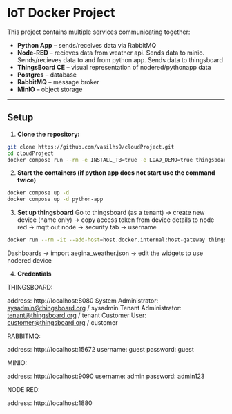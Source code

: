 # IoT Docker Project

This project contains multiple services communicating together:

- **Python App** – sends/receives data via RabbitMQ
- **Node-RED** – recieves data from weather api. Sends data to minio. Sends/recieves data to and from python app. Sends data to thingsboard
- **ThingsBoard CE** – visual representation of nodered/pythonapp data
- **Postgres** – database
- **RabbitMQ** – message broker
- **MinIO** – object storage

---

## Setup

1. **Clone the repository:**
```bash
git clone https://github.com/vasilhs9/cloudProject.git
cd cloudProject
docker compose run --rm -e INSTALL_TB=true -e LOAD_DEMO=true thingsboard-ce
```
2. **Start the containers (if python app does not start use the command twice)**
```bash
docker compose up -d
docker compose up -d python-app
```
3. **Set up thingsboard**
Go to thingsboard (as a tenant) -> create new device (name only) -> copy access token from device details to node red -> mqtt out node -> security tab -> username
```bash
docker run --rm -it --add-host=host.docker.internal:host-gateway thingsboard/mosquitto-clients mosquitto_pub -d -q 1 -h host.docker.internal -p 1884 -t v1/devices/me/telemetry -u "<DEVICE_ACCESS_TOKEN>" -m "{temperature:25}"
```
Dashboards -> import aegina_weather.json -> edit the widgets to use nodered device

4. **Credentials**

THINGSBOARD:

address: http://localhost:8080
System Administrator: sysadmin@thingsboard.org / sysadmin
Tenant Administrator: tenant@thingsboard.org / tenant
Customer User: customer@thingsboard.org / customer

RABBITMQ:

address: http://localhost:15672
username: guest
password: guest

MINIO:

address: http://localhost:9090
username: admin
password: admin123

NODE RED:

address: http://localhost:1880
